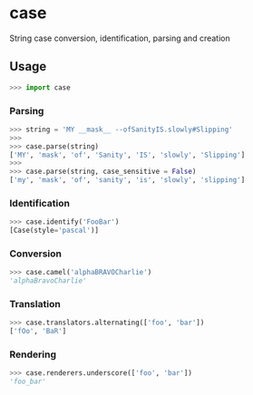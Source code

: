 # case
String case conversion, identification, parsing and creation

## Usage
```python
>>> import case
```

### Parsing
```python
>>> string = 'MY __mask__ --ofSanityIS.slowly#Slipping'
>>>
>>> case.parse(string)
['MY', 'mask', 'of', 'Sanity', 'IS', 'slowly', 'Slipping']
>>>
>>> case.parse(string, case_sensitive = False)
['my', 'mask', 'of', 'sanity', 'is', 'slowly', 'slipping']
```

### Identification
```python
>>> case.identify('FooBar')
[Case(style='pascal')]
```

### Conversion
```python
>>> case.camel('alphaBRAVOCharlie')
'alphaBravoCharlie'
```

### Translation
```python
>>> case.translators.alternating(['foo', 'bar'])
['fOo', 'BaR']
```

### Rendering
```python
>>> case.renderers.underscore(['foo', 'bar'])
'foo_bar'
```
